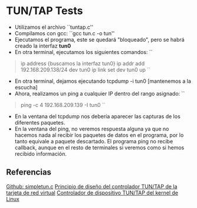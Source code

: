 # TUN/TAP Tests

* Utilizamos el archivo ``tuntap.c''
* Compilamos con gcc: ``gcc tun.c -o tun''
* Ejecutamos el programa, este se quedará "bloqueado", pero se habrá creado la interfaz __tun0__
* En otra terminal, ejecutamos los siguientes comandos:
``
> ip address {buscamos la interfaz tun0}
> ip addr add 192.168.209.138/24 dev tun0
> ip link set dev tun0 up
``
* En otra terminal, dejamos ejecutando tcpdump -i tun0 [mantenemos a la escucha]
* Ahora, realizamos un ping a cualquier IP dentro del rango asignado:
``
> ping -c 4 192.168.209.139 -I tun0
``

* En la ventana del tcpdump nos debería aparecer las capturas de los diferentes paquetes.
* En la ventana del ping, no veremos respuesta alguna ya que no hacemos nada al recibir los paquetes de datos en el programa, por lo tanto equivale a paquete descartado. El programa ping no recibe callback, aunque en el resto de terminales si veremos como si hemos recibido información.

## Referencias
[Github: simpletun.c](https://github.com/gregnietsky/simpletun/blob/master/simpletun.c)
[Principio de diseño del controlador TUN/TAP de la tarjeta de red virtual](https://programmerclick.com/article/45831226469/)
[Controlador de dispositivo TUN/TAP del kernel de Linux](https://programmerclick.com/article/3312224272/)
